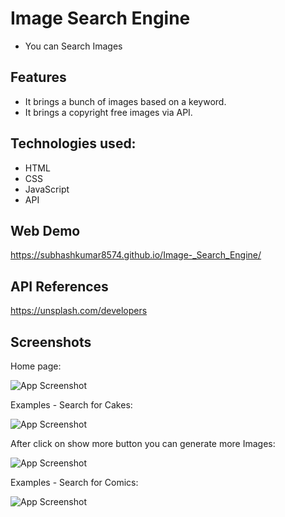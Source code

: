 # Image Search Engine

* You can Search Images

## Features

* It brings a bunch of images based on a keyword.
* It brings a copyright free images via API.


## Technologies used:

* HTML
* CSS
* JavaScript
* API

## Web Demo

https://subhashkumar8574.github.io/Image-_Search_Engine/


## API References

https://unsplash.com/developers

## Screenshots

Home page:

![App Screenshot](https://github.com/SubhashKumar8574/Image-_Search_Engine/assets/115339472/9cd7b1b2-31ca-4785-aa8f-2195758a602b)


Examples - Search for Cakes:

![App Screenshot](https://github.com/SubhashKumar8574/Image-_Search_Engine/assets/115339472/cb7e105a-1657-4910-8c1f-6ecef698ccf8)

After click on show more button you can generate more Images:

![App Screenshot](https://github.com/SubhashKumar8574/Image-_Search_Engine/assets/115339472/3e607f3e-2292-497f-ba3e-97d41cca11c6)

Examples - Search for Comics:

![App Screenshot](https://github.com/SubhashKumar8574/Image-_Search_Engine/assets/115339472/f53738ff-38a8-47fd-8a18-102a086a66a4)




